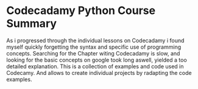 # Codecadamy Python Course Summary

As i progressed through the individual lessons on Codecadamy i found myself quickly forgetting the syntax and specific use of programming concepts. Searching for the Chapter witing Codecadamy is slow, and looking for the basic concepts on google took long aswell, yielded a too detailed explanation.
This is a collection of examples and code used in Codecamy. And allows to create individual projects by radapting the code examples.
